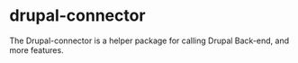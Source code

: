 # drupal-connector
The Drupal-connector is a helper package for calling Drupal Back-end, and more features.
